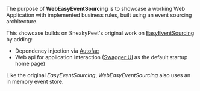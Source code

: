 The purpose of **WebEasyEventSourcing** is to showcase a working Web Application with implemented business rules, built using an event sourcing architecture. 

This showcase builds on SneakyPeet's original work on [EasyEventSourcing](https://github.com/SneakyPeet/EasyEventSourcing) by adding:

* Dependency injection via [Autofac](http://autofac.org/)
* Web api for application interaction ([Swagger UI](http://swagger.io/swagger-ui/) as the default startup home page)

Like the original *EasyEventSourcing*, *WebEasyEventSourcing* also uses an in memory event store.